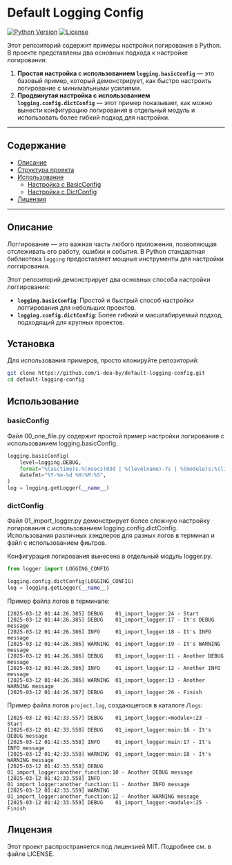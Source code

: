 # Default Logging Config

[![Python Version](https://img.shields.io/badge/python-3.12%2B-blue)](https://www.python.org/)
[![License](https://img.shields.io/badge/license-MIT-green)](LICENSE)

Этот репозиторий содержит примеры настройки логирования в Python. В проекте представлены два основных подхода к настройке логирования:

1. **Простая настройка с использованием `logging.basicConfig`** — это базовый пример, который демонстрирует, как быстро настроить логирование с минимальными усилиями.
2. **Продвинутая настройка с использованием `logging.config.dictConfig`** — этот пример показывает, как можно вынести конфигурацию логирования в отдельный модуль и использовать более гибкий подход для настройки.

---

## Содержание

- [Описание](#описание)
- [Структура проекта](#структура-проекта)
- [Использование](#использование)
  - [Настройка с BasicConfig](#basicconfig)
  - [Настройка с DictConfig](#dictconfig)
- [Лицензия](#лицензия)

---

## Описание

Логгирование — это важная часть любого приложения, позволяющая отслеживать его работу, ошибки и события. В Python стандартная библиотека `logging` предоставляет мощные инструменты для настройки логгирования.

Этот репозиторий демонстрирует два основных способа настройки логгирования:
- **`logging.basicConfig`**: Простой и быстрый способ настройки логгирования для небольших проектов.
- **`logging.config.dictConfig`**: Более гибкий и масштабируемый подход, подходящий для крупных проектов.


## Установка

Для использования примеров, просто клонируйте репозиторий:

```bash
git clone https://github.com/i-dea-by/default-logging-config.git
cd default-logging-config
```


## Использование


### basicConfig

Файл 00_one_file.py содержит простой пример настройки логирования с использованием logging.basicConfig. 
```python
logging.basicConfig(
    level=logging.DEBUG,
    format="%(asctime)s.%(msecs)03d | %(levelname)-7s | %(module)s:%(lineno)d - %(message)s",
    datefmt="%Y-%m-%d %H:%M:%S",
)
log = logging.getLogger(__name__)
```

### dictConfig

Файл 01_import_logger.py демонстрирует более сложную настройку логирования с использованием logging.config.dictConfig. Использования различных хэндлеров для разных логов в терминал и файл с использованием фиьтров. 

Конфигурация логирования вынесена в отдельный модуль logger.py.
```python
from logger import LOGGING_CONFIG

logging.config.dictConfig(LOGGING_CONFIG)
log = logging.getLogger(__name__)
```

Пример файла логов в терминале:
```
[2025-03-12 01:44:26.385] DEBUG    01_import_logger:24 - Start
[2025-03-12 01:44:26.385] DEBUG    01_import_logger:17 - It's DEBUG message
[2025-03-12 01:44:26.386] INFO     01_import_logger:18 - It's INFO message
[2025-03-12 01:44:26.386] WARNING  01_import_logger:19 - It's WARNING message
[2025-03-12 01:44:26.386] DEBUG    01_import_logger:11 - Another DEBUG message
[2025-03-12 01:44:26.386] INFO     01_import_logger:12 - Another INFO message
[2025-03-12 01:44:26.386] WARNING  01_import_logger:13 - Another WARNING message
[2025-03-12 01:44:26.387] DEBUG    01_import_logger:26 - Finish
```

Пример файла логов `project.log`, создающегося в каталоге /`logs`:
```
[2025-03-12 01:42:33.557] DEBUG    01_import_logger:<module>:23 - Start
[2025-03-12 01:42:33.558] DEBUG    01_import_logger:main:16 - It's DEBUG message
[2025-03-12 01:42:33.558] INFO     01_import_logger:main:17 - It's INFO message
[2025-03-12 01:42:33.558] WARNING  01_import_logger:main:18 - It's WARNING message
[2025-03-12 01:42:33.558] DEBUG    01_import_logger:another_function:10 - Another DEBUG message
[2025-03-12 01:42:33.558] INFO     01_import_logger:another_function:11 - Another INFO message
[2025-03-12 01:42:33.559] WARNING  01_import_logger:another_function:12 - Another WARNING message
[2025-03-12 01:42:33.559] DEBUG    01_import_logger:<module>:25 - Finish
```

## Лицензия

Этот проект распространяется под лицензией MIT. Подробнее см. в файле LICENSE.
